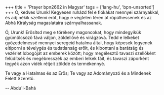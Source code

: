 +++
title = 'Prayer bpn2662 in Magyar'
tags = ['lang-hu', 'bpn-unsorted']
+++
Ó, kedves Urunk! Kegyesen ruházd fel e fiókákat mennyei szárnyakkal, és adj nékik szellemi erőt, hogy e végtelen téren át röpülhessenek és az Abhá Királyság magaslataira szárnyalhassanak.

Ó, Urunk! Erősítsd meg e törékeny magoncokat, hogy mindegyikük gyümölcsöző fává váljon, zöldellővé és virágzóvá. Tedd e lelkeket győzedelmessé mennyei seregeid hatalma által, hogy képesek legyenek eltiporni a tévelygés és tudatlanság erőit, és kibontani a barátság és vezérlet lobogóját az emberek között; hogy megélesztő tavaszi szellőként felüdítsék és megébresszék az emberi lelkek fáit, és tavaszi záporként tegyék azon vidék rétjeit zölddé és termékennyé.

Te vagy a Hatalmas és az Erős; Te vagy az Adományozó és a Mindenek Felett Szerető.

-- Abdu'l-Bahá
